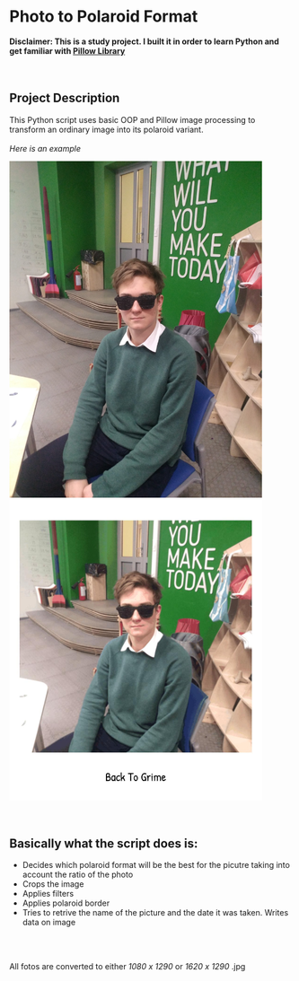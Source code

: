 # Photo to Polaroid Format

**Disclaimer: This is a study project. I built it in order to learn Python and get familiar with [Pillow Library](https://pillow.readthedocs.io/en/stable/ "Pillow library")**
<br />  
<br />
## Project Description
This Python script uses basic OOP and Pillow image processing to transform an ordinary image into its polaroid variant. 
<br />  
*Here is an example*
<p float="right">
  <img src="./Images/Back%20To%20Grime.jpg/" width="450" />
  <img src="./editedImages/Back%20To%20Grime_edit.jpg" width="450" /> 
</p>
<br />  

## Basically what the script does is:

* Decides which polaroid format will be the best for the picutre taking into account the ratio of the photo
* Crops the image
* Applies filters
* Applies polaroid border
* Tries to retrive the name of the picture and the date it was taken. Writes data on image
<br />  
<br />  

All fotos are converted to either *1080 x 1290* or *1620 x 1290* .jpg
